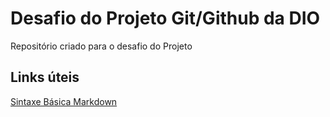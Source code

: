 # Desafio do Projeto  Git/Github da DIO
Repositório criado para o desafio do Projeto

## Links úteis
[Sintaxe Básica Markdown](https://www.markdownguide.org/cheat-sheet/)

